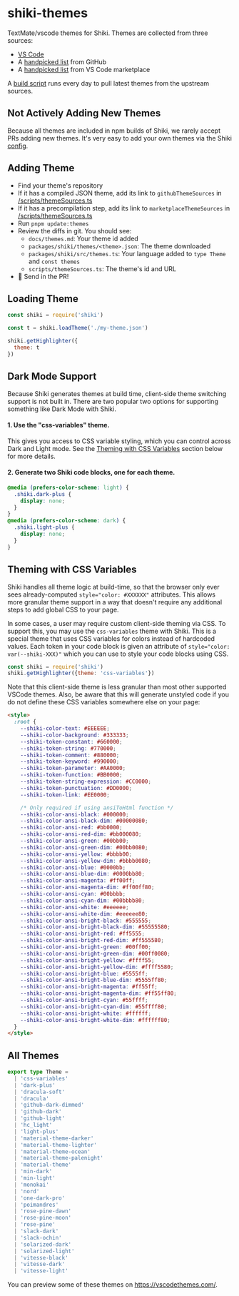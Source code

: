 # shiki-themes

TextMate/vscode themes for Shiki. Themes are collected from three sources:

- [VS Code](https://github.com/microsoft/vscode)
- A [handpicked list](/scripts/themeSources.ts) from GitHub
- A [handpicked list](/scripts/themeSources.ts) from VS Code marketplace

A [build script](/scripts/pullThemes.sh) runs every day to pull latest themes from the upstream sources.


## Not Actively Adding New Themes

Because all themes are included in npm builds of Shiki, we rarely accept PRs adding new themes. It's very easy to add your own themes via the Shiki [config](https://github.com/shikijs/shiki/blob/main/packages/shiki/src/types.ts#L6).

## Adding Theme

- Find your theme's repository
- If it has a compiled JSON theme, add its link to `githubThemeSources` in [/scripts/themeSources.ts](/scripts/themeSources.ts)
- If it has a precompilation step, add its link to `marketplaceThemeSources` in [/scripts/themeSources.ts](/scripts/themeSources.ts)
- Run `pnpm update:themes`
- Review the diffs in git. You should see:
  - `docs/themes.md`: Your theme id added
  - `packages/shiki/themes/<theme>.json`: The theme downloaded
  - `packages/shiki/src/themes.ts`: Your language added to `type Theme` and `const themes`
  - `scripts/themeSources.ts`: The theme's id and URL
- 🚀 Send in the PR!

## Loading Theme

```js
const shiki = require('shiki')

const t = shiki.loadTheme('./my-theme.json')

shiki.getHighlighter({
  theme: t
})
```
## Dark Mode Support

Because Shiki generates themes at build time, client-side theme switching support is not built in. There are two popular two options for supporting something like Dark Mode with Shiki.

#### 1. Use the "css-variables" theme.

This gives you access to CSS variable styling, which you can control across Dark and Light mode. See the [Theming with CSS Variables](#theming-with-css-variables) section below for more details.
#### 2. Generate two Shiki code blocks, one for each theme.

```css
@media (prefers-color-scheme: light) {
  .shiki.dark-plus {
    display: none;
  }
}
@media (prefers-color-scheme: dark) {
  .shiki.light-plus {
    display: none;
  }
}
```

## Theming with CSS Variables

Shiki handles all theme logic at build-time, so that the browser only ever sees already-computed `style="color: #XXXXXX"` attributes. This allows more granular theme support in a way that doesn't require any additional steps to add global CSS to your page.

In some cases, a user may require custom client-side theming via CSS. To support this, you may use the `css-variables` theme with Shiki. This is a special theme that uses CSS variables for colors instead of hardcoded values. Each token in your code block is given an attribute of `style="color: var(--shiki-XXX)"` which you can use to style your code blocks using CSS.


```js
const shiki = require('shiki')
shiki.getHighlighter({theme: 'css-variables'})
```

Note that this client-side theme is less granular than most other supported VSCode themes. Also, be aware that this will generate unstyled code if you do not define these CSS variables somewhere else on your page:

```html
<style>
  :root {
    --shiki-color-text: #EEEEEE;
    --shiki-color-background: #333333;
    --shiki-token-constant: #660000;
    --shiki-token-string: #770000;
    --shiki-token-comment: #880000;
    --shiki-token-keyword: #990000;
    --shiki-token-parameter: #AA0000;
    --shiki-token-function: #BB0000;
    --shiki-token-string-expression: #CC0000;
    --shiki-token-punctuation: #DD0000;
    --shiki-token-link: #EE0000;

    /* Only required if using ansiToHtml function */
    --shiki-color-ansi-black: #000000;
    --shiki-color-ansi-black-dim: #00000080;
    --shiki-color-ansi-red: #bb0000;
    --shiki-color-ansi-red-dim: #bb000080;
    --shiki-color-ansi-green: #00bb00;
    --shiki-color-ansi-green-dim: #00bb0080;
    --shiki-color-ansi-yellow: #bbbb00;
    --shiki-color-ansi-yellow-dim: #bbbb0080;
    --shiki-color-ansi-blue: #0000bb;
    --shiki-color-ansi-blue-dim: #0000bb80;
    --shiki-color-ansi-magenta: #ff00ff;
    --shiki-color-ansi-magenta-dim: #ff00ff80;
    --shiki-color-ansi-cyan: #00bbbb;
    --shiki-color-ansi-cyan-dim: #00bbbb80;
    --shiki-color-ansi-white: #eeeeee;
    --shiki-color-ansi-white-dim: #eeeeee80;
    --shiki-color-ansi-bright-black: #555555;
    --shiki-color-ansi-bright-black-dim: #55555580;
    --shiki-color-ansi-bright-red: #ff5555;
    --shiki-color-ansi-bright-red-dim: #ff555580;
    --shiki-color-ansi-bright-green: #00ff00;
    --shiki-color-ansi-bright-green-dim: #00ff0080;
    --shiki-color-ansi-bright-yellow: #ffff55;
    --shiki-color-ansi-bright-yellow-dim: #ffff5580;
    --shiki-color-ansi-bright-blue: #5555ff;
    --shiki-color-ansi-bright-blue-dim: #5555ff80;
    --shiki-color-ansi-bright-magenta: #ff55ff;
    --shiki-color-ansi-bright-magenta-dim: #ff55ff80;
    --shiki-color-ansi-bright-cyan: #55ffff;
    --shiki-color-ansi-bright-cyan-dim: #55ffff80;
    --shiki-color-ansi-bright-white: #ffffff;
    --shiki-color-ansi-bright-white-dim: #ffffff80;
  }
</style>
```

## All Themes

```ts
export type Theme =
  | 'css-variables'
  | 'dark-plus'
  | 'dracula-soft'
  | 'dracula'
  | 'github-dark-dimmed'
  | 'github-dark'
  | 'github-light'
  | 'hc_light'
  | 'light-plus'
  | 'material-theme-darker'
  | 'material-theme-lighter'
  | 'material-theme-ocean'
  | 'material-theme-palenight'
  | 'material-theme'
  | 'min-dark'
  | 'min-light'
  | 'monokai'
  | 'nord'
  | 'one-dark-pro'
  | 'poimandres'
  | 'rose-pine-dawn'
  | 'rose-pine-moon'
  | 'rose-pine'
  | 'slack-dark'
  | 'slack-ochin'
  | 'solarized-dark'
  | 'solarized-light'
  | 'vitesse-black'
  | 'vitesse-dark'
  | 'vitesse-light'
```

You can preview some of these themes on https://vscodethemes.com/.

